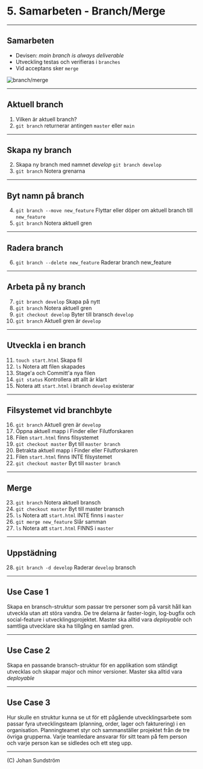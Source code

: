 # 5. Samarbeten - Branch/Merge

---

## Samarbeten 

* Devisen: *main branch is always deliverable*
* Utveckling testas och verifieras i `branches`
* Vid acceptans sker `merge`

![branch/merge](https://www.nobledesktop.com/image/gitresources/git-branches-merge.png)

---

## Aktuell branch

1. Vilken är aktuell branch? 
2. ```git branch``` returnerar antingen `master` eller `main`

---

## Skapa ny branch

2. Skapa ny branch med namnet *develop* ```git branch develop```
3. ```git branch``` Notera grenarna

---

## Byt namn på branch

4. ```git branch --move new_feature``` Flyttar eller döper om aktuell branch till `new_feature`
5.  ```git branch``` Notera aktuell gren

---

## Radera branch

6. ```git branch --delete new_feature``` Raderar branch new_feature

---

## Arbeta på ny branch

7. ```git branch develop``` Skapa på nytt
8. ```git branch``` Notera aktuell gren
9. ```git checkout develop``` Byter till bransch `develop`
10. ```git branch``` Aktuell gren är `develop`

---

## Utveckla i en branch

11. ```touch start.html``` Skapa fil
12. ```ls``` Notera att filen skapades
13. Stage'a och Committ'a nya filen
14. ```git status``` Kontrollera att allt är klart
15. Notera att `start.html` i branch `develop` existerar

---

## Filsystemet vid branchbyte

16. ```git branch``` Aktuell gren är `develop`
17.  Öppna aktuell mapp i Finder eller Filutforskaren
18.  Filen `start.html` finns filsystemet
19.  ```git checkout master``` Byt till `master branch`
20.  Betrakta aktuell mapp i Finder eller Filutforskaren
21.  Filen `start.html` finns INTE filsystemet
22.  ```git checkout master``` Byt till `master branch`

---

## Merge

23. ```git branch``` Notera aktuell bransch
24. ```git checkout master``` Byt till master bransch
25. ```ls``` Notera att `start.html` INTE finns i `master`
26. ```git merge new_feature``` Slår samman 
27. ```ls``` Notera att `start.html` FINNS i `master`

---

## Uppstädning

28. ```git branch -d develop``` Raderar `develop` bransch

--- 

## Use Case 1

Skapa en bransch-struktur som passar tre personer som på varsit håll kan utveckla utan att störa vandra. De tre delarna är faster-login, log-bugfix och social-feature i utvecklingsprojektet. Master ska alltid vara _deployable_ och samtliga utvecklare ska ha tillgång en samlad gren.

---

## Use Case 2

Skapa en passande bransch-struktur för en applikation som ständigt utvecklas och skapar major och minor versioner. Master ska alltid vara _deployable_

---

## Use Case 3

Hur skulle en struktur kunna se ut för ett pågående utvecklingsarbete som passar fyra utvecklingsteam (planning, order, lager och fakturering) i en organisation. Planningteamet styr och sammanställer projektet från de tre övriga grupperna. Varje teamledare ansvarar för sitt team på fem person och varje person kan se sidledes och ett steg upp.

---

(C) Johan Sundström